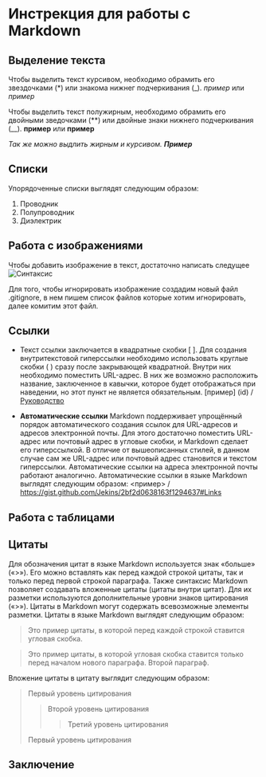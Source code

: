 # Инстрекция для работы с Markdown

## Выделение текста

Чтобы выделить текст курсивом, необходимо обрамить его звездочками (*) или знакома нижнег подчеркивания (_). *пример* или _пример_

Чтобы выделить текст полужирным, необходимо обрамить его двойными  зведочками (**) или двойные знаки нижнего подчеркивания (__). **пример** или __пример__

_Так же можно выдлить жирным и курсивом. **Пример**_

## Списки 

Упорядоченные списки выглядят следующим образом:

1.	Проводник
2.	Полупроводник
3.	Диэлектрик

## Работа с изображениями

Чтобы добавить изображение в текст, достаточно написать следущее ![Синтаксис](Markdown.jpg)

Для того, чтобы игнорировать изображение создадим новый файл .gitignore, в нем пишем список файлов которые хотим игнорировать, далее комитим этот файл.  

## Ссылки

* Текст ссылки заключается в квадратные скобки [ ]. Для создания внутритекстовой гиперссылки необходимо использовать круглые скобки ( ) сразу после закрывающей квадратной. Внутри них необходимо поместить URL-адрес. В них же возможно расположить название, заключенное в кавычки, которое будет отображаться при наведении, но этот пункт не является обязательным.
[пример] (id) /
[Руководство](https://gist.github.com/Jekins/2bf2d0638163f1294637#Links)

* **Автоматические ссылки** Markdown поддерживает упрощённый порядок автоматического создания ссылок для URL-адресов и адресов электронной почты. Для этого достаточно поместить URL-адрес или почтовый адрес в угловые скобки, и Markdown сделает его гиперссылкой. В отличие от вышеописанных стилей, в данном случае сам же URL-адрес или почтовый адрес становится и текстом гиперссылки. Автоматические ссылки на адреса электронной почты работают аналогично. Автоматические ссылки в языке Markdown выглядят следующим образом: 
<пример> / <https://gist.github.com/Jekins/2bf2d0638163f1294637#Links>

## Работа с таблицами

## Цитаты 

Для обозначения цитат в языке Markdown используется знак «больше» («>»). Его можно вставлять как перед каждой строкой цитаты, так и только перед первой строкой параграфа. Также синтаксис Markdown позволяет создавать вложенные цитаты (цитаты внутри цитат). Для их разметки используются дополнительные уровни знаков цитирования («>»). Цитаты в Markdown могут содержать всевозможные элементы разметки. Цитаты в языке Markdown выглядят следующим образом:

>Это пример цитаты,
>в которой перед каждой строкой
>ставится угловая скобка.

>Это пример цитаты,
в которой угловая скобка
ставится только перед началом нового параграфа.
>Второй параграф.

Вложение цитаты в цитату выглядит следующим образом:

> Первый уровень цитирования
>> Второй уровень цитирования
>>> Третий уровень цитирования
>
>Первый уровень цитирования

## Заключение